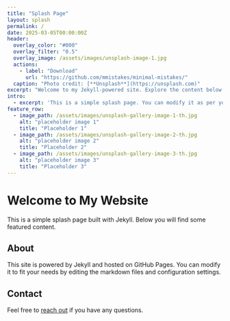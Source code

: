 ```yaml
---
title: "Splash Page"
layout: splash
permalink: /
date: 2025-03-05T00:00:00Z
header:
  overlay_color: "#000"
  overlay_filter: "0.5"
  overlay_image: /assets/images/unsplash-image-1.jpg
  actions:
    - label: "Download"
      url: "https://github.com/mmistakes/minimal-mistakes/"
  caption: "Photo credit: [**Unsplash**](https://unsplash.com)"
excerpt: "Welcome to my Jekyll-powered site. Explore the content below!"
intro:
  - excerpt: 'This is a simple splash page. You can modify it as per your needs.'
feature_row:
  - image_path: /assets/images/unsplash-gallery-image-1-th.jpg
    alt: "placeholder image 1"
    title: "Placeholder 1"
  - image_path: /assets/images/unsplash-gallery-image-2-th.jpg
    alt: "placeholder image 2"
    title: "Placeholder 2"
  - image_path: /assets/images/unsplash-gallery-image-3-th.jpg
    alt: "placeholder image 3"
    title: "Placeholder 3"
---
```


# Welcome to My Website

This is a simple splash page built with Jekyll. Below you will find some featured content.

## About

This site is powered by Jekyll and hosted on GitHub Pages. You can modify it to fit your needs by editing the markdown files and configuration settings.

## Contact

Feel free to [reach out](mailto:your-email@example.com) if you have any questions.
